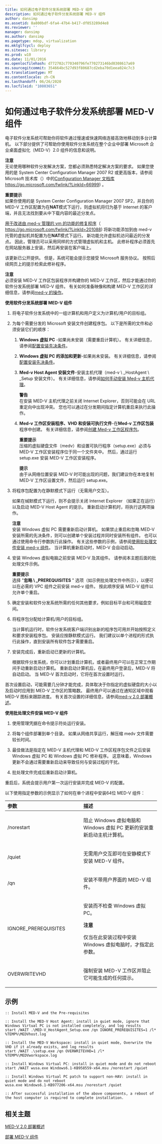 ```yaml
---
title: 如何通过电子软件分发系统部署 MED-V 组件
description: 如何通过电子软件分发系统部署 MED-V 组件
author: dansimp
ms.assetid: 8a800bdf-6fa4-47b4-b417-df053289d4e8
ms.reviewer: ''
manager: dansimp
ms.author: dansimp
ms.pagetype: mdop, virtualization
ms.mktglfcycl: deploy
ms.sitesec: library
ms.prod: w10
ms.date: 11/01/2016
ms.openlocfilehash: d772702c770340796fe770273146bd0308617a69
ms.sourcegitcommit: 354664bc527d93f80687cd2eba70d1eea024c7c3
ms.translationtype: MT
ms.contentlocale: zh-CN
ms.lasthandoff: 06/26/2020
ms.locfileid: "10803651"
---
```

# 如何通过电子软件分发系统部署 MED-V 组件


电子软件分发系统可帮助你将软件通过慢速或快速网络连接高效地移动到多台计算机。 以下部分提供了可帮助你使用软件分发系统在整个企业中部署 Microsoft 企业桌面虚拟化（MED-V）2.0 组件的信息和说明。

**注意**  
无论使用哪种软件分发解决方案，您都必须熟悉特定解决方案的要求。 如果您使用的是 System Center Configuration Manager 2007 R2 或更高版本，请参阅 Microsoft 技术库（）中的[Configuration Manager 文档库](https://go.microsoft.com/fwlink/?LinkId=66999) https://go.microsoft.com/fwlink/?LinkId=66999) 。



**重要提示**  
如果你使用的是 System Center Configuration Manager 2007 SP2，并且你的 MED-V 工作区配置为在**NAT**模式下运行，则虚拟机将归为基于 Internet 的客户端，并且无法找到要从中下载内容的最近分发点。

[用于改进由 med-v 管理的 vm 的功能的修复程序](https://go.microsoft.com/fwlink/?LinkId=201088)（ https://go.microsoft.com/fwlink/?LinkId=201088) 将新功能添加到由 med-v 托管的虚拟机并配置为在**NAT**模式下运行。 新功能允许虚拟机访问最近的分发点。 因此，管理员可以采用同样的方式管理虚拟机和主机。 此修补程序必须首先在网站服务器上安装，然后再安装在客户端上。

该更新已公开提供。 但是，系统可能会提示您接受 Microsoft 服务协议。 按照后续网页上的提示检索此修补程序。



**注意**  
必须安装 MED-V 工作区包装程序并构建你的 MED-V 工作区，然后才能通过你的软件分发系统部署 MED-V 组件。 有关如何准备映像和构建 MED-V 工作区的详细信息，请参阅[med-v 的操作](operations-for-med-v.md)。



**使用软件分发系统部署 MED-V 组件**

1.  将电子软件分发系统中的一组计算机和用户定义为计算机/用户的目标组。

2.  为每个需要分发的 Microsoft 安装文件创建程序包。 以下是所需的文件和必须安装它们的顺序：

    1.  **Windows 虚拟 PC** -如果尚未安装（需要重启计算机）。 有关详细信息，请参阅[配置安装先决条件](configure-installation-prerequisites.md)。

    2.  **Windows 虚拟 PC 的添加和更新**-如果尚未安装。 有关详细信息，请参阅[配置安装先决条件](configure-installation-prerequisites.md)。

    3.  **Med-v Host Agent 安装文件**-安装主机代理（med-v \ _HostAgent \ _Setup 安装文件）。 有关详细信息，请参阅[如何手动安装 Med-v 主机代理](how-to-manually-install-the-med-v-host-agent.md)。

        **警告**  
        在安装 MED-V 主机代理之前关闭 Internet Explorer，否则可能会在 URL 重定向中出现冲突。 您也可以通过在分发期间指定计算机重启来执行此操作。   

    4.  **Med-v 工作区安装程序、VHD 和安装可执行文件**-在**Med-v 工作区包装**程序中创建。 有关详细信息，请参阅[创建 Med-v 工作区程序包](create-a-med-v-workspace-package.md)。

        **重要提示**  
        压缩的虚拟硬盘文件（medv）和设置可执行程序（setup.exe）必须与 MED-V 工作区安装程序位于同一个文件夹中。 然后，通过运行 setup.exe 安装 MED-V 工作区安装程序。

        **提示**  
        由于从网络位置安装 MED-V 时可能出现的问题，我们建议你在本地复制 MED-V 工作区设置文件，然后运行 setup.exe。       

3.  将程序包配置为在静默模式下运行（无需用户交互）。

    如果在缄默模式下运行，则不会提示关闭 Internet Explorer （如果正在运行）以及启动 MED-V Host Agent 的提示。 重新启动计算机时，将执行这两项操作。

    **注意**  
    安装 Windows 虚拟 PC 需要重新启动计算机。 如果禁止重启和忽略 MED-V 安装所需的先决条件，则可以创建单个安装过程并同时安装所有组件。 也可以通过使用命令行参数执行此操作。 有关这些参数的示例，请参阅[使用批处理文件安装 med-v 组件](#bkmk-batch)。 当计算机重新启动时，MED-V 会自动启动。

4.  安装 Windows 虚拟电脑之前安装 MED-V 及其组件。 请参阅本主题后面的批处理文件示例。

    **重要提示**  
    选择 "**忽略 \ _PREREQUISITES** " 选项（如示例批处理文件中所示），以便可以在必需的 VPC 组件之前安装 med-v 组件。 按此顺序安装 MED-V 组件以允许单个重启。

5.  确定安装和软件分发系统所需的任何其他要求，例如目标平台和可用磁盘空间。

6.  将程序包分配给计算机/用户的目标组。

    当计算机运行时，软件分发系统客户端识别出新的程序包可用并开始按照定义和要求安装程序包。 安装应按静默模式运行。 我们建议以单个进程的形式执行此操作，直到安装所有软件包才需要重启。

7.  安装完成后，重新启动已更新的计算机。

    根据软件分发系统，你可以计划重启计算机，或者最终用户可以在正常工作期间手动重新启动计算机。 重新启动计算机后，在最终用户登录后，MED-V 将自动启动。 当 MED-V 首次启动时，它将在首次设置时运行。

首次设置启动，可能需要几分钟才能完成，具体取决于你指定的虚拟硬盘的大小以及启动时应用到 MED-V 工作区的策略数。 最终用户可以通过在通知区域中观看 MED-V 图标来跟踪进度。 有关首次设置的详细信息，请参阅[med-v 2.0 部署概述](med-v-20-deployment-overview.md)。

<a href="" id="bkmk-batch"></a>**使用批处理文件安装 MED-V 组件**

1.  使用管理凭据在命令提示符处运行安装。

2.  将每个组件部署到单个目录。 如果从网络共享运行，解压缩 medv 文件需要较长时间。

3.  最佳做法是指定在 MED-V 主机代理和 MED-V 工作区程序包文件之后安装 Windows 虚拟 PC 和 Windows 虚拟 PC 修补程序。 这意味着，Windows 更新不会通过需要重新启动来导致任何与安装过程的干扰。

4.  批处理文件完成后重新启动计算机。

重启后，系统会提示用户第一次运行安装并完成 MED-V 的配置。

以下使用指定参数的示例显示了如何在单个进程中安装64位 MED-V 组件：

<table>
<colgroup>
<col width="50%" />
<col width="50%" />
</colgroup>
<thead>
<tr class="header">
<th align="left">参数</th>
<th align="left">描述</th>
</tr>
</thead>
<tbody>
<tr class="odd">
<td align="left"><p>/norestart</p></td>
<td align="left"><p>阻止 Windows 虚拟电脑和 Windows 虚拟 PC 更新的安装重新启动主机计算机。</p></td>
</tr>
<tr class="even">
<td align="left"><p>/quiet</p></td>
<td align="left"><p>无需用户交互即可在安静模式下安装 MED-V 组件。</p></td>
</tr>
<tr class="odd">
<td align="left"><p>/qn</p></td>
<td align="left"><p>安装不带用户界面的 MED-V 组件。</p></td>
</tr>
<tr class="even">
<td align="left"><p>IGNORE_PREREQUISITES</p></td>
<td align="left"><p>安装而不检查 Windows 虚拟 PC。</p>
<div class="alert">
<strong>注意</strong><br/><p>仅当在此安装过程中安装 Windows 虚拟电脑时，才指定此参数。</p>
</div>
<div>

</div></td>
</tr>
<tr class="odd">
<td align="left"><p>OVERWRITEVHD</p></td>
<td align="left"><p>强制安装 MED-V 工作区并阻止它可能生成的任何提示。</p></td>
</tr>
</tbody>
</table>



## 示例


``` syntax
:: Install MED-V and the Pre-requisites

:: Install the MED-V Host Agent: install in quiet mode, ignore that Windows Virtual PC is not installed completely, and log results
start /WAIT .\MED-V_HostAgent_Setup.exe /qn IGNORE_PREREQUISITES=1 /l* %TEMP%\MEDVhost.log

:: Install the MED-V Workspace: install in quiet mode, Overwrite the VHD if it already exists, and log results
start /WAIT .\setup.exe /qn OVERWRITEVHD=1 /l* %TEMP%\MEDVworkspace.log

:: Install Windows Virtual PC: install in quiet mode and do not reboot
start /WAIT wusa.exe Windows6.1-KB958559-x64.msu /norestart /quiet

:: Install Windows Virtual PC patch to support non-HAV: install in quiet mode and do not reboot
wusa.exe Windows6.1-KB977206-x64.msu /norestart /quiet

:: After successful installation of the above components, a reboot of the host computer is required to complete installation.
```

## 相关主题


[MED-V 2.0 部署概述](med-v-20-deployment-overview.md)

[部署 MED-V 组件](deploy-the-med-v-components.md)









